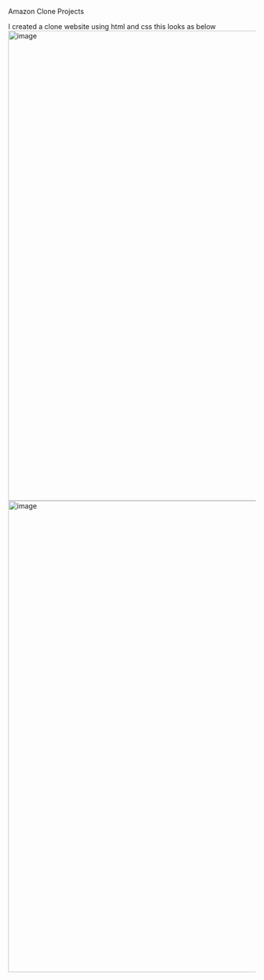 Amazon Clone Projects


I created a clone website using html and css 
this looks as below 
<img width="957" alt="image" src="https://github.com/ShakuntalaDS/test-project/assets/109459286/ecf69508-cc11-4e8e-b058-fab96e715a41">
<img width="960" alt="image" src="https://github.com/ShakuntalaDS/test-project/assets/109459286/282c39f0-8e81-427f-8a02-9cdf0457c36b">
